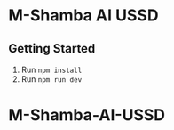 # M-Shamba AI USSD

## Getting Started

1. Run `npm install`
2. Run `npm run dev`
# M-Shamba-AI-USSD
